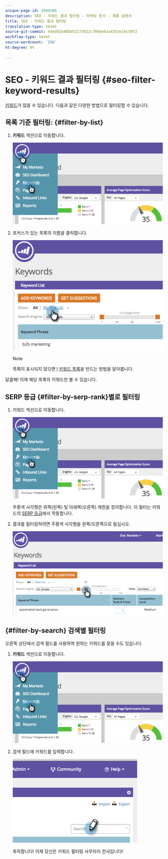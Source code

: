 ```yaml
---
unique-page-id: 2949208
description: SEO - 키워드 결과 필터링 - 마케팅 문서 - 제품 설명서
title: SEO - 키워드 결과 필터링
translation-type: tm+mt
source-git-commit: 44ed91b485b52173922c709de63a4353e16c5072
workflow-type: tm+mt
source-wordcount: '156'
ht-degree: 0%

---
```



# SEO - 키워드 결과 필터링 {#seo-filter-keyword-results}

[키워드](seo-understanding-keywords.md)가 많을 수 있습니다. 다음과 같은 다양한 방법으로 필터링할 수 있습니다.

## 목록 기준 필터링: {#filter-by-list}

1. **키워드** 섹션으로 이동합니다.

   ![](assets/image2014-9-18-11-3a55-3a8.png)

1. 포커스가 있는 목록의 이름을 클릭합니다.

   ![](assets/image2014-9-18-11-3a55-3a32.png)

   >[!NOTE]
   >
   >목록이 표시되지 않으면 [l](../../../../product-docs/additional-apps/seo/understanding-seo/seo-managing-lists.md) [키워드 목록](../../../../product-docs/additional-apps/seo/understanding-seo/seo-managing-lists.md)을 만드는 방법을 알아봅니다.

달콤해! 이제 해당 목록의 키워드만 볼 수 있습니다.

## SERP 등급 {#filter-by-serp-rank}별로 필터링

1. 키워드 섹션으로 이동합니다.

   ![](assets/image2014-9-18-12-3a0-3a10.png)

   주황색 사각형은 위쪽(왼쪽) 및 아래쪽(오른쪽) 제한을 정의합니다. 이 필터는 키워드의 [SERP 등급](../../../../product-docs/additional-apps/seo/understanding-seo/understanding-search-engine-optimization.md)에서 작동합니다.

1. 결과를 필터링하려면 주황색 사각형을 왼쪽/오른쪽으로 밀십시오.

   ![](assets/image2014-9-18-12-3a0-3a15.png)

## {#filter-by-search} 검색별 필터링

오른쪽 상단에서 검색 필드를 사용하여 원하는 키워드를 찾을 수도 있습니다.

1. **키워드** 섹션으로 이동합니다.

   ![](assets/image2014-9-18-12-3a0-3a50.png)

1. 검색 필드에 키워드를 입력합니다.

   ![](assets/image2014-9-18-12-3a1-3a7.png)

   축하합니다! 이제 당신은 키워드 필터링 사무라이 전사입니다!

